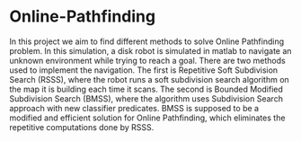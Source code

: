 # Online-Pathfinding
In this project we aim to find different methods to solve Online Pathfinding problem. In this  simulation, a disk robot is simulated in matlab to navigate an unknown environment while trying  to reach a goal. There are two methods used to implement the navigation. The first is Repetitive  Soft Subdivision Search (RSSS), where the robot runs a soft subdivision search algorithm on the  map it is building each time it scans. The second is Bounded Modified Subdivision Search  (BMSS), where the algorithm uses Subdivision Search approach with new classifier predicates.  BMSS is supposed to be a modified and efficient solution for Online Pathfinding, which  eliminates the repetitive computations done by RSSS.
